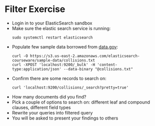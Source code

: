 # Filter Exercise

* Login in to your ElasticSearch sandbox
* Make sure the elastic search service is running:
  ```
  sudo systemctl restart elasticsearch
  ```
* Populate few sample data borrowed from [data.gov](https://catalog.data.gov/dataset):
  ```
  curl -O https://s3.us-east-2.amazonaws.com/elasticsearch-courseware/sample-data/collisions.txt
  curl -XPOST 'localhost:9200/_bulk' -H 'content-type:application/json' --data-binary "@collisions.txt"
  ```
* Confirm there are some records to search on:
  ```
  curl 'localhost:9200/collisions/_search?pretty=true'
  ```
* How many documents did you find?
* Pick a couple of options to search on: different leaf and compound clauses, different field types
* Rewrite your queries into filtered query
* You will be asked to present your findings to others




